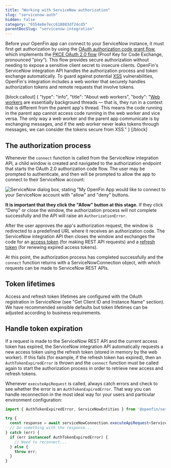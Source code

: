 ```yaml
---
title: "Working with ServiceNow authorization"
slug: "servicenow-auth"
hidden: false
category: "6554e8e7ecc618083df24cd5"
parentDocSlug: "servicenow-integration"
---
```

Before your OpenFin app can connect to your ServiceNow instance, it must first get authorization by using the [OAuth authorization code grant flow](https://docs.servicenow.com/bundle/vancouver-platform-security/page/administer/security/concept/c_OAuthAuthorizationCodeFlow.html), which implements the [PKCE OAuth 2.0 flow](https://datatracker.ietf.org/doc/html/rfc7636) (Proof Key for Code Exchange, pronounced "pixy").
This flow provides secure authorization without needing to expose a sensitive client secret to insecure clients.
OpenFin's ServiceNow integration API handles the authorization process and token exchange automatically.
To guard against potential [XSS](https://developer.mozilla.org/en-US/docs/Glossary/Cross-site_scripting) vulnerabilities, OpenFin's integration includes a web worker that securely handles authorization tokens and remote requests that involve tokens.

[block:callout]
{
  "type": "info",
  "title": "About web workers",
  "body": "[Web workers](https://developer.mozilla.org/en-US/docs/Web/API/Web_Workers_API/Using_web_workers) are essentially background threads &mdash; that is, they run in a context that is different from the parent app's thread. This means the code running in the parent app cannot access code running in the web worker and vice versa. The only way a web worker and the parent app communicate is by exchanging messages, and if the web worker never leaks tokens through messages, we can consider the tokens secure from XSS."
}
[/block]

## The authorization process

Whenever the `connect` function is called from the ServiceNow integration API, a child window is created and navigated to the authorization endpoint that starts the OAuth 2.0 authorization code flow. The user may be prompted to authenticate, and then will be prompted to allow the app to connect to their ServiceNow account:

![ServiceNow dialog box, stating "My OpenFin App would like to connect to your ServiceNow account with "allow" and "deny" buttons.](https://cdn.openfin.co/docs/public/images/654321-working-with-servicenow-authorization-google-docs-0.png "An example of the ServiceNow dialog box.")

**It is important that they click the "Allow" button at this stage.**
If they click "Deny" or close the window, the authorization process will not complete successfully and the API will raise an `AuthorizationError`.

After the user approves the app's authorization request, the window is redirected to a predefined URL where it receives an authorization code.
The ServiceNow integration API then closes the window and exchanges the code for an [access token](https://oauth.net/2/access-tokens/) (for making REST API requests) and a [refresh token](https://oauth.net/2/refresh-tokens/) (for renewing expired access tokens).

At this point, the authorization process has completed successfully and the `connect` function returns with a ServiceNowConnection object, with which requests can be made to ServiceNow REST APIs.

## Token lifetimes

Access and refresh token lifetimes are configured with the OAuth registration in ServiceNow (see "Get Client ID and Instance Name" section). We have recommended sensible defaults but token lifetimes can be adjusted according to business requirements. 

## Handle token expiration

If a request is made to the ServiceNow REST API and the current access token has expired, the ServiceNow integration API automatically requests a new access token using the refresh token (stored in memory by the web worker).
If this fails (for example, if the refresh token has expired), then an `AuthTokenExpiredError` is thrown and the `connect` function must be called again to start the authorization process in order to retrieve new access and refresh tokens.

Whenever `executeApiRequest` is called, always catch errors and check to see whether the error is an `AuthTokenExpiredError`.
That way you can handle reconnection in the most ideal way for your users and particular environment configuration:

```typescript
import { AuthTokenExpiredError, ServiceNowEntities } from '@openfin/servicenow';

try {
  const response = await serviceNowConnection.executeApiRequest<ServiceNowEntities.FSO.FinancialServicesCase[]>('/api/now/v2/table/sn_bom_financial_service');
  // Do something with the response...
} catch (err) {
  if (err instanceof AuthTokenExpiredError) {
    // Need to reconnect...
  } else {
    throw err;
  }
}

```